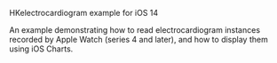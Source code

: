 HKelectrocardiogram example for iOS 14

An example demonstrating how to read electrocardiogram instances recorded by 
Apple Watch (series 4 and later), and how to display them using iOS Charts.
